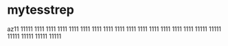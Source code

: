 # mytesstrep
az11
11111
1111
1111
1111
1111
1111
1111
1111
1111
1111
1111
1111
1111
1111
1111
11111
11111
11111
11111
11111
11111
